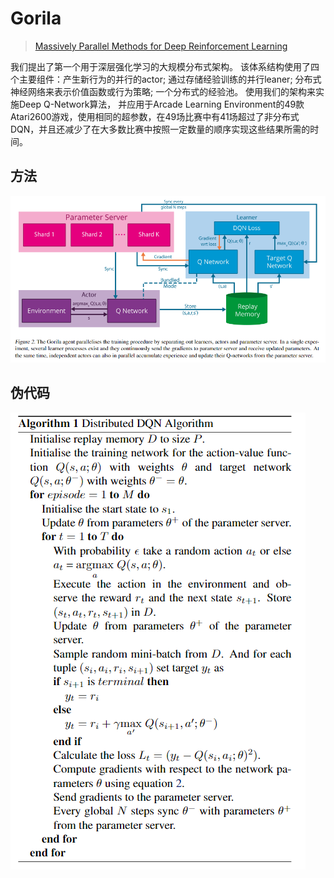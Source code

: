 # Gorila

> [Massively Parallel Methods for Deep Reinforcement Learning](https://arxiv.org/pdf/1507.04296.pdf)

我们提出了第一个用于深层强化学习的大规模分布式架构。 该体系结构使用了四个主要组件：产生新行为的并行的actor; 通过存储经验训练的并行leaner; 分布式神经网络来表示价值函数或行为策略; 一个分布式的经验池。 使用我们的架构来实施Deep Q-Network算法， 并应用于Arcade Learning Environment的49款Atari2600游戏，使用相同的超参数，在49场比赛中有41场超过了非分布式DQN，并且还减少了在大多数比赛中按照一定数量的顺序实现这些结果所需的时间。

## 方法

![](../../.gitbook/assets/image-108.png)

## 伪代码

![](../../.gitbook/assets/image-94.png)

